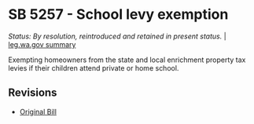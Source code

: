 # SB 5257 - School levy exemption
*Status: By resolution, reintroduced and retained in present status.* | [leg.wa.gov summary](https://app.leg.wa.gov/billsummary?BillNumber=5257&Year=2021)

Exempting homeowners from the state and local enrichment property tax levies if their children attend private or home school.

## Revisions
* [Original Bill](1/)